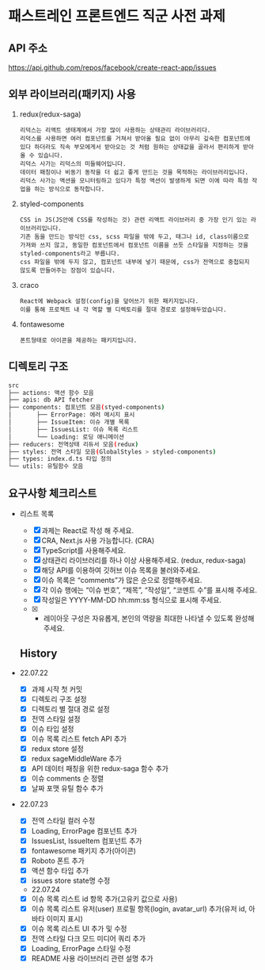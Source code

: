 # 패스트레인 프론트엔드 직군 사전 과제

## API 주소

https://api.github.com/repos/facebook/create-react-app/issues

## 외부 라이브러리(패키지) 사용

1. redux(redux-saga)

   ```
   리덕스는 리액트 생태계에서 가장 많이 사용하는 상태관리 라이브러리다.
   리덕스를 사용하면 여러 컴포넌트를 거쳐서 받아올 필요 없이 아무리 깊숙한 컴포넌트에 있다 하더라도 직속 부모에게서 받아오는 것 처럼 원하는 상태값을 골라서 편리하게 받아올 수 있습니다.
   리덕스 사가는 리덕스의 미들웨어입니다.
   데이터 패칭이나 비동기 동작을 더 쉽고 좋게 만드는 것을 목적하는 라이브러리입니다.
   리덕스 사가는 액션을 모니터링하고 있다가 특정 액션이 발생하게 되면 이에 따라 특정 작업을 하는 방식으로 동작합니다.
   ```

2. styled-components

   ```
   CSS in JS(JS안에 CSS를 작성하는 것) 관련 리액트 라이브러리 중 가장 인기 있는 라이브러리입니다.
   기존 돔을 만드는 방식인 css, scss 파일을 밖에 두고, 태그나 id, class이름으로 가져와 쓰지 않고, 동일한 컴포넌트에서 컴포넌트 이름을 쓰듯 스타일을 지정하는 것을 styled-components라고 부릅니다.
   css 파일을 밖에 두지 않고, 컴포넌트 내부에 넣기 때문에, css가 전역으로 중첩되지 않도록 만들어주는 장점이 있습니다.
   ```

3. craco

   ```
   React에 Webpack 설정(config)을 덮어쓰기 위한 패키지입니다.
   이를 통해 프로젝트 내 각 역할 별 디렉토리를 절대 경로로 설정해두었습니다.
   ```

4. fontawesome

   ```
   폰트형태로 아이콘을 제공하는 패키지입니다.
   ```

## 디렉토리 구조

```bash
src
├── actions: 액션 함수 모음
├── apis: db API fetcher
├── components: 컴포넌트 모음(styed-components)
│		├── ErrorPage: 에러 메시지 표시
│		├── IssueItem: 이슈 개별 목록
│		├── IssuesList: 이슈 목록 리스트
│		└── Loading: 로딩 애니메이션
├── reducers: 전역상태 리듀서 모음(redux)
├── styles: 전역 스타일 모음(GlobalStyles > styled-components)
├── types: index.d.ts 타입 정의
└── utils: 유틸함수 모음
```

## 요구사항 체크리스트

- 리스트 목록

  - [x] 과제는 React로 작성 해 주세요.
  - [x] CRA, Next.js 사용 가능합니다. (CRA)
  - [x] TypeScript를 사용해주세요.
  - [x] 상태관리 라이브러리를 하나 이상 사용해주세요. (redux, redux-saga)
  - [x] 해당 API를 이용하여 깃허브 이슈 목록을 불러와주세요.
  - [x] 이슈 목록은 “comments”가 많은 순으로 정렬해주세요.
  - [x] 각 이슈 행에는 “이슈 번호”, “제목”, “작성일”, “코멘트 수”를 표시해 주세요.
  - [x] 작성일은 YYYY-MM-DD hh:mm:ss 형식으로 표시해 주세요.
  - [x] - 레이아웃 구성은 자유롭게, 본인의 역량을 최대한 나타낼 수 있도록 완성해주세요.

  ## History

- 22.07.22

  - [x] 과제 시작 첫 커밋
  - [x] 디렉토리 구조 설정
  - [x] 디렉토리 별 절대 경로 설정
  - [x] 전역 스타일 설정
  - [x] 이슈 타입 설정
  - [x] 이슈 목록 리스트 fetch API 추가
  - [x] redux store 설정
  - [x] redux sageMiddleWare 추가
  - [x] API 데이터 패칭을 위한 redux-saga 함수 추가
  - [x] 이슈 comments 순 정렬
  - [x] 날짜 포맷 유틸 함수 추가

- 22.07.23

  - [x] 전역 스타일 컬러 수정
  - [x] Loading, ErrorPage 컴포넌트 추가
  - [x] IssuesList, IssueItem 컴포넌트 추가
  - [x] fontawesome 패키지 추가(아이콘)
  - [x] Roboto 폰트 추가
  - [x] 액션 함수 타입 추가
  - [x] issues store state명 수정

  - 22.07.24

  - [x] 이슈 목록 리스트 id 항목 추가(고유키 값으로 사용)
  - [x] 이슈 목록 리스트 유저(user) 프로필 항목(login, avatar_url) 추가(유저 id, 아바타 이미지 표시)
  - [x] 이슈 목록 리스트 UI 추가 및 수정
  - [x] 전역 스타일 다크 모드 미디어 쿼리 추가
  - [x] Loading, ErrorPage 스타일 수정
  - [x] README 사용 라이브러리 관련 설명 추가
